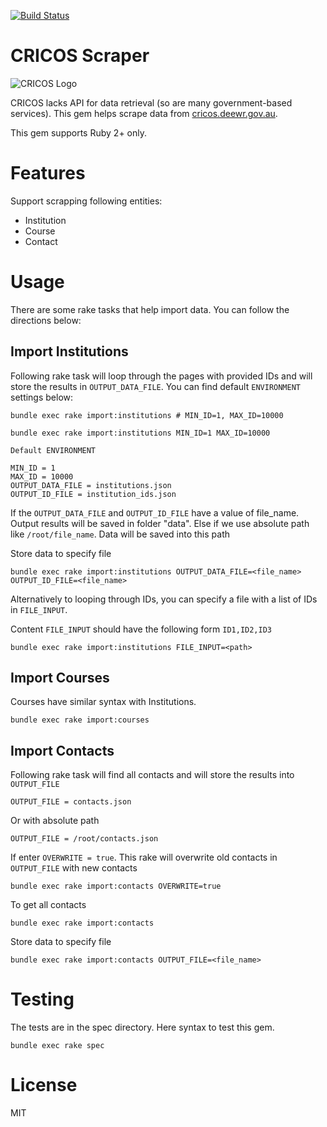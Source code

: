 [![Build Status](https://travis-ci.org/ruby-journal/cricos_scrape.rb.svg?branch=master)](https://travis-ci.org/ruby-journal/cricos_scrape.rb)


# CRICOS Scraper

![CRICOS Logo](http://cricos.deewr.gov.au/images/cricos.gif)

CRICOS lacks API for data retrieval (so are many government-based services). This gem
helps scrape data from [cricos.deewr.gov.au](http://cricos.deewr.gov.au/).

This gem supports Ruby 2+ only.

# Features

Support scrapping following entities:

* Institution
* Course
* Contact

# Usage
  
There are some rake tasks that help import data. You can follow the directions below:

## Import Institutions

Following rake task will loop through the pages with provided IDs and will store the results in `OUTPUT_DATA_FILE`. You can find default `ENVIRONMENT` settings below:


```
bundle exec rake import:institutions # MIN_ID=1, MAX_ID=10000
```

```
bundle exec rake import:institutions MIN_ID=1 MAX_ID=10000
```

```
Default ENVIRONMENT

MIN_ID = 1
MAX_ID = 10000
OUTPUT_DATA_FILE = institutions.json
OUTPUT_ID_FILE = institution_ids.json
```

If the `OUTPUT_DATA_FILE` and `OUTPUT_ID_FILE` have a value of file_name. Output results will be saved in folder "data".
Else if we use absolute path like `/root/file_name`. Data will be saved into this path

Store data to specify file
```
bundle exec rake import:institutions OUTPUT_DATA_FILE=<file_name> OUTPUT_ID_FILE=<file_name>
```
Alternatively to looping through IDs, you can specify a file with a list of IDs in `FILE_INPUT`.

Content `FILE_INPUT` should have the following form `ID1,ID2,ID3`

```
bundle exec rake import:institutions FILE_INPUT=<path>
```


## Import Courses 

Courses have similar syntax with Institutions.
```
bundle exec rake import:courses
```

## Import Contacts

Following rake task will find all contacts and will store the results into `OUTPUT_FILE`

```
OUTPUT_FILE = contacts.json
```
Or with absolute path
```
OUTPUT_FILE = /root/contacts.json
```
If enter `OVERWRITE = true`. This rake will overwrite old contacts in `OUTPUT_FILE` with new contacts
```
bundle exec rake import:contacts OVERWRITE=true
```

To get all contacts
```
bundle exec rake import:contacts
```

Store data to specify file
```
bundle exec rake import:contacts OUTPUT_FILE=<file_name>
```

# Testing
  
The tests are in the spec directory. Here syntax to test this gem.
```
bundle exec rake spec
```

# License

MIT
